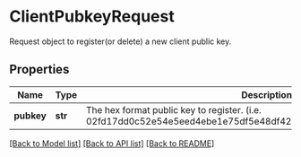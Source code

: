 # ClientPubkeyRequest

Request object to register(or delete) a new client public key.
## Properties
Name | Type | Description | Notes
------------ | ------------- | ------------- | -------------
**pubkey** | **str** | The hex format public key to register. (i.e. 02fd17dd0c52e54e5eed4ebe1e75df5e48df422f81c26520d44380bef1691fdd98) | [optional] 

[[Back to Model list]](../README.md#documentation-for-models) [[Back to API list]](../README.md#documentation-for-api-endpoints) [[Back to README]](../README.md)


